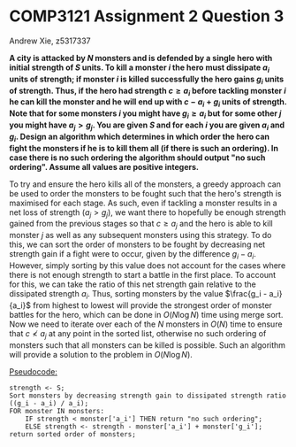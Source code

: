 # COMP3121 Assignment 2 Question 3

Andrew Xie, z5317337

**A city is attacked by $N$ monsters and is defended by a single hero with initial strength of $S$ units. To kill a monster $i$ the hero must dissipate $a_i$ units of strength; if monster $i$ is killed successfully the hero gains $g_i$ units of strength. Thus, if the hero had strength $c \geq a_i$ before tackling monster $i$ he can kill the monster and he will end up with $c - a_i + g_i$ units of strength. Note that for some monsters $i$ you might have $g_i \geq a_i$ but for some other $j$ you might have $a_j \gt g_j$. You are given $S$ and for each $i$ you are given $a_i$ and $g_i$. Design an algorithm which determines in which order the hero can fight the monsters if he is to kill them all (if there is such an ordering). In case there is no such ordering the algorithm should output "no such ordering". Assume all values are positive integers.**

To try and ensure the hero kills all of the monsters, a greedy approach can be used to order the monsters to be fought such that the hero's strength is maximised for each stage. As such, even if tackling a monster results in a net loss of strength ($a_j \gt g_j$), we want there to hopefully be enough strength gained from the previous stages so that $c \geq a_j$ and the hero is able to kill monster $j$ as well as any subsequent monsters using this strategy. To do this, we can sort the order of monsters to be fought by decreasing net strength gain if a fight were to occur, given by the difference $g_i - a_i$. However, simply sorting by this value does not account for the cases where there is not enough strength to start a battle in the first place. To account for this, we can take the ratio of this net strength gain relative to the dissipated strength $a_i$. Thus, sorting monsters by the value $\frac{g_i - a_i}{a_i}$ from highest to lowest will provide the strongest order of monster battles for the hero, which can be done in $O(N \log N)$ time using merge sort. Now we need to iterate over each of the $N$ monsters in $O(N)$ time to ensure that $c \nless a_j$ at any point in the sorted list, otherwise no such ordering of monsters such that all monsters can be killed is possible. Such an algorithm will provide a solution to the problem in $O(N \log N)$.

<u>Pseudocode:</u>

```pseudocode
strength <- S;
Sort monsters by decreasing strength gain to dissipated strength ratio ((g_i - a_i) / a_i);
FOR monster IN monsters:
	IF strength < monster['a_i'] THEN return "no such ordering";
	ELSE strength <- strength - monster['a_i'] + monster['g_i'];
return sorted order of monsters;
```

